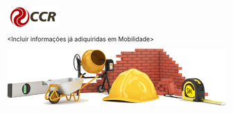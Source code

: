 ![Logo-grupo-ccr-Editado-v3.png](/.attachments/Logo-grupo-ccr-Editado-v3-32c91bf2-71a1-4a68-9dad-4e3c36f7aee3.png)

<Incluir informações já adiquiridas em Mobilidade>

![Img-Contrucao.png](/.attachments/Img-Contrucao-8ea5af9e-7eda-40e5-b1aa-2f12bfd3bcf9.png)